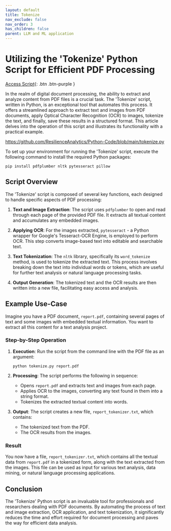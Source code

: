 ```yaml
---
layout: default
title: Tokenize
nav_exclude: false
nav_order: 3
has_children: false
parent: LLM and ML application
---
```


# Utilizing the 'Tokenize' Python Script for Efficient PDF Processing

[Access Script](https://github.com/ResilienceAnalytics/Python-Code/blob/main/tokenize.py
){: .btn .btn-purple }


In the realm of digital document processing, the ability to extract and analyze content from PDF files is a crucial task. The 'Tokenize' script, written in Python, is an exceptional tool that automates this process. It offers a streamlined approach to extract text and images from PDF documents, apply Optical Character Recognition (OCR) to images, tokenize the text, and finally, save these results in a structured format. This article delves into the operation of this script and illustrates its functionality with a practical example.

https://github.com/ResilienceAnalytics/Python-Code/blob/main/tokenize.py

To set up your environment for running the 'Tokenize' script, execute the following command to install the required Python packages: 

`pip install pdfplumber nltk pytesseract pillow`

## Script Overview

The 'Tokenize' script is composed of several key functions, each designed to handle specific aspects of PDF processing:

1. **Text and Image Extraction**: The script uses `pdfplumber` to open and read through each page of the provided PDF file. It extracts all textual content and accumulates any embedded images.

2. **Applying OCR**: For the images extracted, `pytesseract` - a Python wrapper for Google's Tesseract-OCR Engine, is employed to perform OCR. This step converts image-based text into editable and searchable text.

3. **Text Tokenization**: The `nltk` library, specifically its `word_tokenize` method, is used to tokenize the extracted text. This process involves breaking down the text into individual words or tokens, which are useful for further text analysis or natural language processing tasks.

4. **Output Generation**: The tokenized text and the OCR results are then written into a new file, facilitating easy access and analysis.

## Example Use-Case

Imagine you have a PDF document, `report.pdf`, containing several pages of text and some images with embedded textual information. You want to extract all this content for a text analysis project.

### Step-by-Step Operation

1. **Execution**: Run the script from the command line with the PDF file as an argument:
   ```shell
   python tokenize.py report.pdf
   ```
   
2. **Processing**: The script performs the following in sequence:
   - Opens `report.pdf` and extracts text and images from each page.
   - Applies OCR to the images, converting any text found in them into a string format.
   - Tokenizes the extracted textual content into words.
   
3. **Output**: The script creates a new file, `report_tokenizer.txt`, which contains:
   - The tokenized text from the PDF.
   - The OCR results from the images.

### Result

You now have a file, `report_tokenizer.txt`, which contains all the textual data from `report.pdf` in a tokenized form, along with the text extracted from the images. This file can be used as input for various text analysis, data mining, or natural language processing applications.

## Conclusion

The 'Tokenize' Python script is an invaluable tool for professionals and researchers dealing with PDF documents. By automating the process of text and image extraction, OCR application, and text tokenization, it significantly reduces the time and effort required for document processing and paves the way for efficient data analysis.
